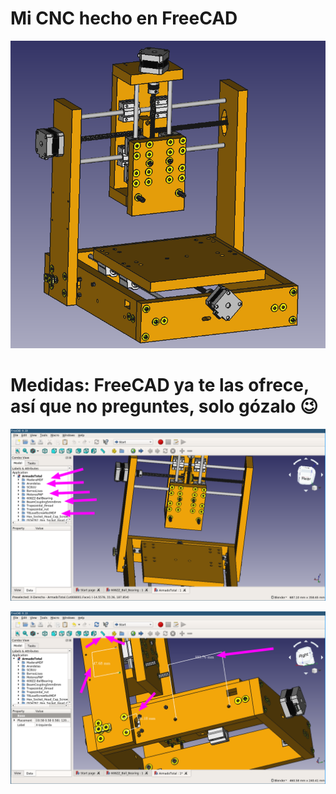 # Mi CNC hecho en FreeCAD

![](.img/CNCVista3D.png)

# Medidas: FreeCAD ya te las ofrece, así que no preguntes, solo gózalo :wink:

![](.img/partes.png)

![](.img/medidas.png)
